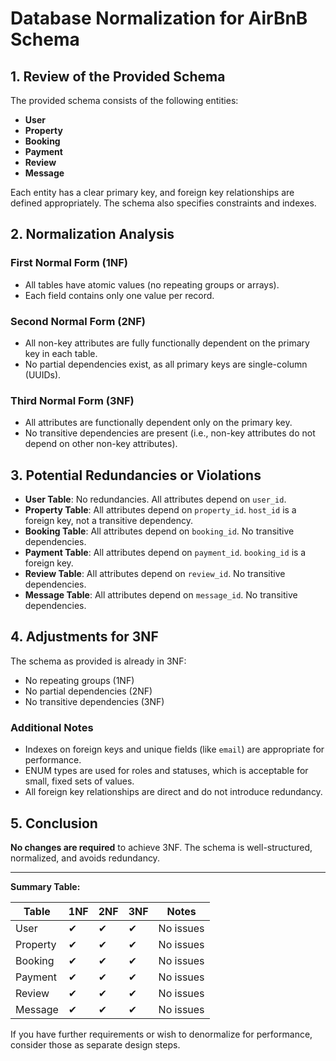 # Database Normalization for AirBnB Schema

## 1. Review of the Provided Schema

The provided schema consists of the following entities:
- **User**
- **Property**
- **Booking**
- **Payment**
- **Review**
- **Message**

Each entity has a clear primary key, and foreign key relationships are defined appropriately. The schema also specifies constraints and indexes.

## 2. Normalization Analysis

### First Normal Form (1NF)
- All tables have atomic values (no repeating groups or arrays).
- Each field contains only one value per record.

### Second Normal Form (2NF)
- All non-key attributes are fully functionally dependent on the primary key in each table.
- No partial dependencies exist, as all primary keys are single-column (UUIDs).

### Third Normal Form (3NF)
- All attributes are functionally dependent only on the primary key.
- No transitive dependencies are present (i.e., non-key attributes do not depend on other non-key attributes).

## 3. Potential Redundancies or Violations

- **User Table**: No redundancies. All attributes depend on `user_id`.
- **Property Table**: All attributes depend on `property_id`. `host_id` is a foreign key, not a transitive dependency.
- **Booking Table**: All attributes depend on `booking_id`. No transitive dependencies.
- **Payment Table**: All attributes depend on `payment_id`. `booking_id` is a foreign key.
- **Review Table**: All attributes depend on `review_id`. No transitive dependencies.
- **Message Table**: All attributes depend on `message_id`. No transitive dependencies.

## 4. Adjustments for 3NF

The schema as provided is already in 3NF:
- No repeating groups (1NF)
- No partial dependencies (2NF)
- No transitive dependencies (3NF)

### Additional Notes
- Indexes on foreign keys and unique fields (like `email`) are appropriate for performance.
- ENUM types are used for roles and statuses, which is acceptable for small, fixed sets of values.
- All foreign key relationships are direct and do not introduce redundancy.

## 5. Conclusion

**No changes are required** to achieve 3NF. The schema is well-structured, normalized, and avoids redundancy.

---

**Summary Table:**

| Table    | 1NF | 2NF | 3NF | Notes                |
|----------|-----|-----|-----|----------------------|
| User     | ✔   | ✔   | ✔   | No issues            |
| Property | ✔   | ✔   | ✔   | No issues            |
| Booking  | ✔   | ✔   | ✔   | No issues            |
| Payment  | ✔   | ✔   | ✔   | No issues            |
| Review   | ✔   | ✔   | ✔   | No issues            |
| Message  | ✔   | ✔   | ✔   | No issues            |

If you have further requirements or wish to denormalize for performance, consider those as separate design steps.
